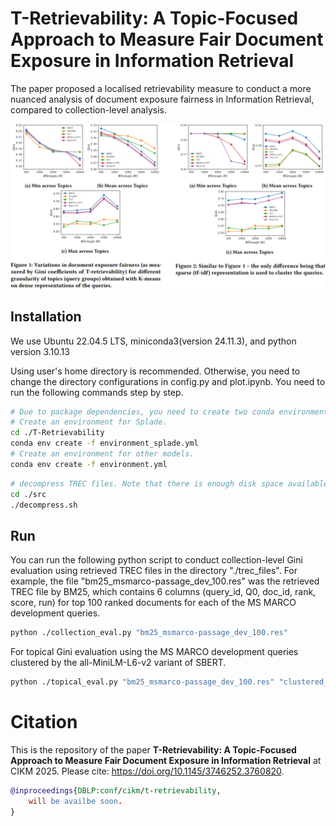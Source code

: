 # T-Retrievability: A Topic-Focused Approach to Measure Fair Document Exposure in Information Retrieval
The paper proposed a localised retrievability measure to conduct a more nuanced analysis of document exposure fairness in Information Retrieval, compared to collection-level analysis.

<p align="center">
  <img src="results/cikm25_paper_graphs.png"/>
</p>

## Installation
We use Ubuntu 22.04.5 LTS, miniconda3(version 24.11.3), and python version 3.10.13

Using user's home directory is recommended. Otherwise, you need to change the directory configurations in config.py and plot.ipynb.
You need to run the following commands step by step.

```bash
# Due to package dependencies, you need to create two conda environments.
# Create an environment for Splade.
cd ./T-Retrievability
conda env create -f environment_splade.yml
# Create an environment for other models.
conda env create -f environment.yml 
```

```bash
# decompress TREC files. Note that there is enough disk space available. 
cd ./src
./decompress.sh
```

## Run

You can run the following python script to conduct collection-level Gini evaluation using retrieved TREC files in the directory "./trec_files". 
For example, the file "bm25_msmarco-passage_dev_100.res" was the retrieved TREC file by BM25, which contains 6 columns (query_id, Q0, doc_id, rank, score, run)
for top 100 ranked documents for each of the MS MARCO development queries.

```bash
python ./collection_eval.py "bm25_msmarco-passage_dev_100.res"
```

For topical Gini evaluation using the MS MARCO development queries clustered by the all-MiniLM-L6-v2 variant of SBERT.  

```bash
python ./topical_eval.py "bm25_msmarco-passage_dev_100.res" "clustered_dev_queries_by_5000_scikit_dense.csv"  
```

# Citation

This is the repository of the paper **T-Retrievability: A Topic-Focused Approach to Measure Fair Document Exposure in Information Retrieval** at CIKM 2025. Please cite: https://doi.org/10.1145/3746252.3760820.

```bibtex
@inproceedings{DBLP:conf/cikm/t-retrievability,
    will be availbe soon.
}
```
